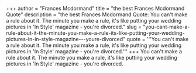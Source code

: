 +++
author = "Frances Mcdormand"
title = "the best Frances Mcdormand Quote"
description = "the best Frances Mcdormand Quote: You can't make a rule about it. The minute you make a rule, it's like putting your wedding pictures in 'In Style' magazine - you're divorced."
slug = "you-cant-make-a-rule-about-it-the-minute-you-make-a-rule-its-like-putting-your-wedding-pictures-in-in-style-magazine---youre-divorced"
quote = '''You can't make a rule about it. The minute you make a rule, it's like putting your wedding pictures in 'In Style' magazine - you're divorced.'''
+++
You can't make a rule about it. The minute you make a rule, it's like putting your wedding pictures in 'In Style' magazine - you're divorced.
